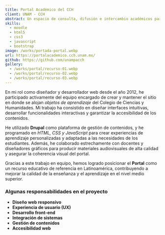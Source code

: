 ```yaml
---
title: Portal Académico del CCH
client: UNAM - CCH
abstract: Un espacio de consulta, difusión e intercambio académicos para la Educación Media Superior.
skills:
  - moodle
  - html5
  - css3
  - javascript
  - bootstrap
image: /works/portada-portal.webp
url: https://portalacademico.cch.unam.mx/
github: https://github.com/unampacch
gallery:
  - /works/portal/recurso-01.webp
  - /works/portal/recurso-02.webp
  - /works/portal/recurso-03.webp
---
```

En mi rol como diseñador y desarrollador web desde el año 2012, he participado activamente del equipo encargado de crear y mantener el sitio en donde se alojan *objetos de aprendizaje* del Colegio de Ciencias y Humanidades. Mi trabajo ha consistido en diseñar interfaces intuitivas, desarrollar funcionalidades interactivas y garantizar la accesibilidad de los contenidos.

He utilizado **Drupal** como plataforma de gestión de contenidos, y he programado en *HTML, CSS y JavaScript* para crear experiencias de aprendizaje personalizadas y adaptadas a las necesidades de los estudiantes. Además, he colaborado estrechamente con docentes y diseñadores gráficos para producir materiales audiovisuales de alta calidad y asegurar la coherencia visual del portal.

Gracias a este trabajo en equipo, hemos logrado posicionar el **Portal** como un recurso educativo de referencia en Latinoamérica, contribuyendo a mejorar la calidad de la enseñanza y el aprendizaje en el nivel medio superior.

### **Algunas responsabilidades en el proyecto**

* **Diseño web responsivo**
* **Experiencia de usuario (UX)**
* **Desarrollo front-end**
* **Integración de sistemas**
* **Gestión de contenidos**
* **Accesibilidad web**
